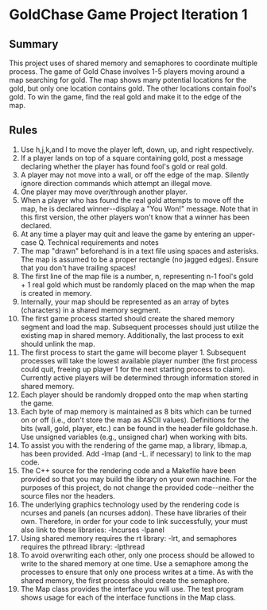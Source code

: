 # GoldChase Game Project Iteration 1

## Summary
This project uses of shared memory and semaphores to coordinate multiple process. The game
of Gold Chase involves 1-5 players moving around a map searching for gold. The map shows
many potential locations for the gold, but only one location contains gold. The other locations
contain fool's gold. To win the game, find the real gold and make it to the edge of the map.
## Rules
1. Use h,j,k,and l to move the player left, down, up, and right respectively.
2. If a player lands on top of a square containing gold, post a message declaring whether the
player has found fool's gold or real gold.
3. A player may not move into a wall, or off the edge of the map. Silently ignore direction
commands which attempt an illegal move.
4. One player may move over/through another player.
5. When a player who has found the real gold attempts to move off the map, he is declared
winner--display a "You Won!" message. Note that in this first version, the other players
won't know that a winner has been declared.
6. At any time a player may quit and leave the game by entering an upper-case Q.
Technical requirements and notes
7. The map "drawn" beforehand is in a text file using spaces and asterisks. The map is
assumed to be a proper rectangle (no jagged edges). Ensure that you don't have trailing
spaces!
8. The first line of the map file is a number, n, representing n-1 fool's gold + 1 real gold which
must be randomly placed on the map when the map is created in memory.
9. Internally, your map should be represented as an array of bytes (characters) in a shared
memory segment.
10. The first game process started should create the shared memory segment and load the
map. Subsequent processes should just utilize the existing map in shared memory.
Additionally, the last process to exit should unlink the map.
11. The first process to start the game will become player 1. Subsequent processes will take the
lowest available player number (the first process could quit, freeing up player 1 for the next
starting process to claim). Currently active players will be determined through information
stored in shared memory.
12. Each player should be randomly dropped onto the map when starting the game.
13. Each byte of map memory is maintained as 8 bits which can be turned on or off (i.e., don't
store the map as ASCII values). Definitions for the bits (wall, gold, player, etc.) can be found
in the header file goldchase.h. Use unsigned variables (e.g., unsigned char) when
working with bits.
14. To assist you with the rendering of the game map, a library, libmap.a, has been provided.
Add -lmap (and -L. if necessary) to link to the map code.
15. The C++ source for the rendering code and a Makefile have been provided so that you
may build the library on your own machine. For the purposes of this project, do not change
the provided code--neither the source files nor the headers.
16. The underlying graphics technology used by the rendering code is ncurses and panels (an
ncurses addon). These have libraries of their own. Therefore, in order for your code to link
successfully, your must also link to these libraries: -lncurses -lpanel
17. Using shared memory requires the rt library: -lrt, and semaphores requires the pthread
library: -lpthread
18. To avoid overwriting each other, only one process should be allowed to write to the shared
memory at one time. Use a semaphore among the processes to ensure that only one
process writes at a time. As with the shared memory, the first process should create the
semaphore.
19. The Map class provides the interface you will use. The test program shows usage for each
of the interface functions in the Map class.
